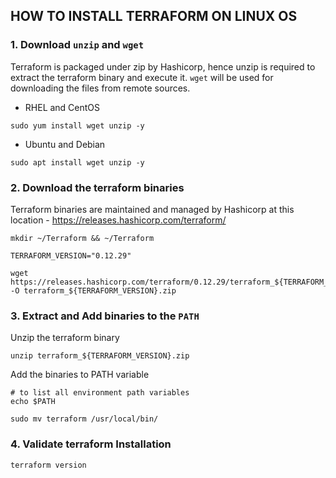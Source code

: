 ## HOW TO INSTALL TERRAFORM ON LINUX OS

### 1. Download `unzip` and `wget`

Terraform is packaged under zip by Hashicorp, hence unzip is required to extract the terraform binary and execute it. `wget` will be used for downloading the files from remote sources.

* RHEL and CentOS
```
sudo yum install wget unzip -y
```

* Ubuntu and Debian
```
sudo apt install wget unzip -y
```

### 2. Download the terraform binaries

Terraform binaries are maintained and managed by Hashicorp at this location - https://releases.hashicorp.com/terraform/

```
mkdir ~/Terraform && ~/Terraform

TERRAFORM_VERSION="0.12.29"

wget https://releases.hashicorp.com/terraform/0.12.29/terraform_${TERRAFORM_VERSION}_linux_amd64.zip -O terraform_${TERRAFORM_VERSION}.zip

```

### 3. Extract and Add binaries to the `PATH`

Unzip the terraform binary
```
unzip terraform_${TERRAFORM_VERSION}.zip
```

Add the binaries to PATH variable
```
# to list all environment path variables
echo $PATH

sudo mv terraform /usr/local/bin/
```

### 4. Validate terraform Installation
```
terraform version
```

